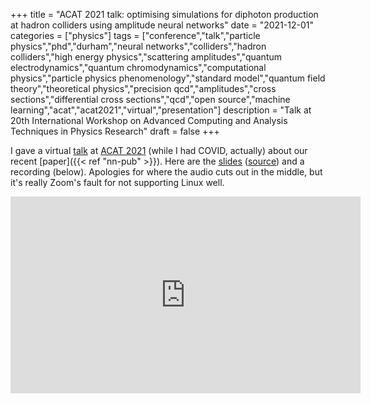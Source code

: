 +++
title = "ACAT 2021 talk: optimising simulations for diphoton production at hadron colliders using amplitude neural networks"
date = "2021-12-01"
categories = ["physics"]
tags = ["conference","talk","particle physics","phd","durham","neural networks","colliders","hadron colliders","high energy physics","scattering amplitudes","quantum electrodynamics","quantum chromodynamics","computational physics","particle physics phenomenology","standard model","quantum field theory","theoretical physics","precision qcd","amplitudes","cross sections","differential cross sections","qcd","open source","machine learning","acat","acat2021","virtual","presentation"]
description = "Talk at 20th International Workshop on Advanced Computing and Analysis Techniques in Physics Research"
draft = false
+++

I gave a virtual [talk](https://indico.cern.ch/event/855454/contributions/4606382/) at [ACAT 2021](https://indico.cern.ch/event/855454/) (while I had COVID, actually) about our recent [paper]({{< ref "nn-pub" >}}).
Here are the [slides](https://eidoom.gitlab.io/acat2021/) ([source](https://gitlab.com/eidoom/acat2021)) and a recording (below).
Apologies for where the audio cuts out in the middle, but it's really Zoom's fault for not supporting Linux well.

<iframe scrolling="no"  src="https://videos.cern.ch/video/OPEN-VIDEO-2021-365-001" width="560" height="315" frameborder="0" allowfullscreen class="centre"></iframe>
